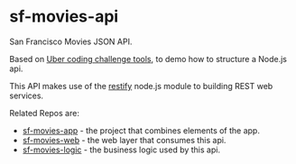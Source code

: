 # sf-movies-api
San Francisco Movies JSON API.

Based on [Uber coding challenge tools](https://github.com/uber/coding-challenge-tools/blob/master/coding_challenge.md), to demo how to structure a Node.js api.

This API makes use of the [restify](http://mcavage.me/node-restify/) node.js module to building REST web services.

Related Repos are:

* [sf-movies-app](https://github.com/bbraithwaite/sf-movies-app) - the project that combines elements of the app.
* [sf-movies-web](https://github.com/bbraithwaite/sf-movies-web) - the web layer that consumes this api.
* [sf-movies-logic](https://github.com/bbraithwaite/sf-movies-logic) - the business logic used by this api.